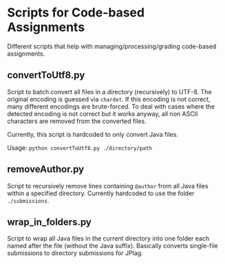 # Scripts for Code-based Assignments
Different scripts that help with managing/processing/grading code-based assignments.

## convertToUtf8.py
Script to batch convert all files in a directory (recursively) to UTF-8. The original encoding is guessed via `chardet`. If this encoding is not correct, many different encodings are brute-forced.
To deal with cases where the detected encoding is not correct but it works anyway, all non ASCII characters are removed from the converted files.

Currently, this script is hardcoded to only convert Java files.

Usage: `python convertToUtf8.py ./directory/path`

## removeAuthor.py
Script to recursively remove lines containing `@author` from all Java files within a specified directory. Currently hardcoded to use the folder `./submissions`.

## wrap_in_folders.py
Script to wrap all Java files in the current directory into one folder each named after the file (without the Java suffix). Basically converts single-file submissions to directory submissions for JPlag.

